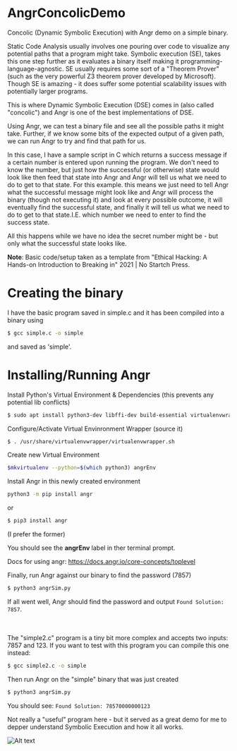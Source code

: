 # AngrConcolicDemo
Concolic (Dynamic Symbolic Execution) with Angr demo on a simple binary.

Static Code Analysis usually involves one pouring over code to visualize any potential paths that a program might take.
Symbolic execution (SE), takes this one step further as it evaluates a binary itself making it programming-language-agnostic.
SE usually requires some sort of a "Theorem Prover" (such as the very powerful Z3 theorem prover developed by Microsoft).
Though SE is amazing - it does suffer some potential scalability issues with potentially larger programs.

This is where Dynamic Symbolic Execution (DSE) comes in (also called "concolic") and Angr is one of the best implementations of DSE.

Using Angr, we can test a binary file and see all the possible paths it might take.
Further, if we know some bits of the expected output of a given path, we can run Angr to try and find that path for us.

In this case, I have a sample script in C which returns a success message if a certain number is entered upon running the program.
We don't need to know the number, but just how the successful (or otherwise) state would look like then feed that state into Angr and Angr will tell us what we need to do to get to that state. For this example. this means we just need to tell Angr what the successful message might look like and Angr will process the binary (though not executing it) and look at every possible outcome, it will eventually find the successful state, and finally it will tell us what we need to do to get to that state.I.E. which number we need to enter to find the success state.

All this happens while  we have no idea the secret number might be - but only what the successful state looks like.

__Note__: Basic code/setup taken as a template from "Ethical Hacking: A Hands-on Introduction to Breaking in" 2021 | No Startch Press.


# Creating the binary
I have the basic program saved in simple.c and it has been compiled into a binary using 
```bash
$ gcc simple.c -o simple
``` 
and saved as 'simple'.

# Installing/Running Angr

Install Python's Virtual Environment & Dependencies (this prevents any potential lib conflicts)

```bash
$ sudo apt install python3-dev libffi-dev build-essential virtualenvwrapper -y
```

Configure/Activate Virtual Envinronment Wrapper (source it)

```bash
$ . /usr/share/virtualenvwrapper/virtualenvwrapper.sh
```


Create new Virtual Environment

```bash
$mkvirtualenv --python=$(which python3) angrEnv
```

Install Angr in this newly created environment

```bash
python3 -m pip install angr
``` 
or 
```bash
$ pip3 install angr
```  
(I prefer the former)

You should see the __angrEnv__ label in ther terminal prompt.

Docs for using angr: https://docs.angr.io/core-concepts/toplevel


Finally, run Angr against our binary to find the password (7857)

```bash
$ python3 angrSim.py
```

If all went well, Angr should find the password and output `Found Solution: 7857`.     
<br />
<br />
  
The "simple2.c" program is a tiny bit more complex and accepts two inputs: 7857 and 123.
If you want to test with this program you can compile this one instead: 

```bash
$ gcc simple2.c -o simple
```

Then run Angr on the "simple" binary that was just created

```bash
$ python3 angrSim.py
```

You should see: `Found Solution: 78570000000123`

Not really a "useful" program here - but it served as a great demo for me to depper understand Symbolic Execution and how it all works.  
  
![Alt text](./demo-001.gif?raw=true "Demo 1")

